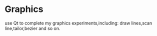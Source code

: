 # Graphics
use Qt to complete my graphics experiments,including: draw lines,scan line,tailor,bezier and so on.